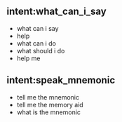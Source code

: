 
## intent:what_can_i_say
- what can i say
- help
- what can i do
- what should i do
- help me

## intent:speak_mnemonic
- tell me the mnemonic
- tell me the memory aid
- what is the mnemonic
